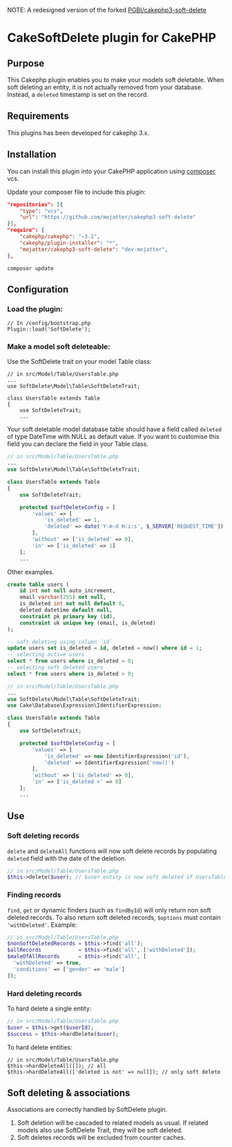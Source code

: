 NOTE: A redesigned version of the forked [PGBI/cakephp3-soft-delete](http://github.com/pgbi/cakephp3-soft-delete)

# CakeSoftDelete plugin for CakePHP

## Purpose

This Cakephp plugin enables you to make your models soft deletable.
When soft deleting an entity, it is not actually removed from your database. Instead, a `deleted` timestamp is set on the record.

## Requirements

This plugins has been developed for cakephp 3.x.

## Installation

You can install this plugin into your CakePHP application using [composer](http://getcomposer.org) vcs.

Update your composer file to include this plugin:

```json
"repositories": [{
    "type": "vcs",
    "url": "https://github.com/mojatter/cakephp3-soft-delete"
}],
"require": {
    "cakephp/cakephp": "~3.1",
    "cakephp/plugin-installer": "*",
    "mojatter/cakephp3-soft-delete": "dev-mojatter",
},
```

```
composer update
```

## Configuration

### Load the plugin:
```
// In /config/bootstrap.php
Plugin::load('SoftDelete');
```
### Make a model soft deleteable:

Use the SoftDelete trait on your model Table class:

```
// in src/Model/Table/UsersTable.php
...
use SoftDelete\Model\Table\SoftDeleteTrait;

class UsersTable extends Table
{
    use SoftDeleteTrait;
    ...
```

Your soft deletable model database table should have a field called `deleted` of type DateTime with NULL as default value.
If you want to customise this field you can declare the field in your Table class.

```php
// in src/Model/Table/UsersTable.php
...
use SoftDelete\Model\Table\SoftDeleteTrait;

class UsersTable extends Table
{
    use SoftDeleteTrait;

    protected $softDeleteConfig = [
        'values' => [
            'is_deleted' => 1,
            'deleted' => date('Y-m-d H:i:s', $_SERVER['REQUEST_TIME'])
        ],
        'without' => ['is_deleted' => 0],
        'in' => ['is_deleted' => 1]
    ];
    ...
```

Other examples.

```sql
create table users (
    id int not null auto_increment,
    email varchar(255) not null,
    is_deleted int not null default 0,
    deleted datetime default null,
    constraint pk primary key (id),
    constraint uk unique key (email, is_deleted)
);

-- soft deleting using column `id`
update users set is_deleted = id, deleted = now() where id = 1;
-- selecting active users
select * from users where is_deleted = 0;
-- selecting soft deleted users
select * from users where is_deleted > 0;
```

```php
// in src/Model/Table/UsersTable.php
...
use SoftDelete\Model\Table\SoftDeleteTrait;
use Cake\Database\Expression\IdentifierExpression;

class UsersTable extends Table
{
    use SoftDeleteTrait;

    protected $softDeleteConfig = [
        'values' => [
            'is_deleted' => new IdentifierExpression('id'),
            'deleted' => IdentifierExpression('now()')
        ],
        'without' => ['is_deleted' => 0],
        'in' => ['is_deleted >' => 0]
    ];
    ...
```


## Use

### Soft deleting records

`delete` and `deleteAll` functions will now soft delete records by populating `deleted` field with the date of the deletion.

```php
// in src/Model/Table/UsersTable.php
$this->delete($user); // $user entity is now soft deleted if UsersTable uses SoftDeleteTrait.
```

### Finding records

`find`, `get` or dynamic finders (such as `findById`) will only return non soft deleted records.
To also return soft deleted records, `$options` must contain `'withDeleted'`. Example:

```php
// in src/Model/Table/UsersTable.php
$nonSoftDeletedRecords = $this->find('all');
$allRecords            = $this->find('all', ['withDeleted']);
$maleOfAllRecords      = $this->find('all', [
  'withDeleted' => true,
  'conditions' => ['gender' => 'male']
]);
```

### Hard deleting records

To hard delete a single entity:
```php
// in src/Model/Table/UsersTable.php
$user = $this->get($userId);
$success = $this->hardDelete($user);
```

To hard delete entities:

```
// in src/Model/Table/UsersTable.php
$this->hardDeleteAll([]); // all
$this->hardDeleteAll(['deleted is not' => null]); // only soft delete
```

## Soft deleting & associations

Associations are correctly handled by SoftDelete plugin.

1. Soft deletion will be cascaded to related models as usual. If related models also use SoftDelete Trait, they will be soft deleted.
2. Soft deletes records will be excluded from counter caches.
